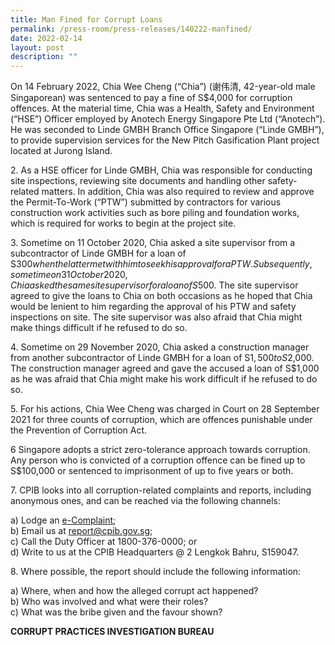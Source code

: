 ```yaml
---
title: Man Fined for Corrupt Loans
permalink: /press-room/press-releases/140222-manfined/
date: 2022-02-14
layout: post
description: ""
---
```

On 14 February 2022, Chia Wee Cheng (“Chia”) (谢伟清, 42-year-old male Singaporean) was sentenced to pay a fine of S$4,000 for corruption offences. At the material time, Chia was a Health, Safety and Environment (“HSE”) Officer employed by Anotech Energy Singapore Pte Ltd (“Anotech”). He was seconded to Linde GMBH Branch Office Singapore (“Linde GMBH”), to provide supervision services for the New Pitch Gasification Plant project located at Jurong Island.

2\.	 As a HSE officer for Linde GMBH, Chia was responsible for conducting site inspections, reviewing site documents and handling other safety-related matters. In addition, Chia was also required to review and approve the Permit-To-Work (“PTW”) submitted by contractors for various construction work activities such as bore piling and foundation works, which is required for works to begin at the project site. 

3\.	Sometime on 11 October 2020, Chia asked a site supervisor from a subcontractor of Linde GMBH for a loan of S$300 when the latter met with him to seek his approval for a PTW. Subsequently, sometime on 31 October 2020, Chia asked the same site supervisor for a loan of S$500. The site supervisor agreed to give the loans to Chia on both occasions as he hoped that Chia would be lenient to him regarding the approval of his PTW and safety inspections on site. The site supervisor was also afraid that Chia might make things difficult  if he refused to do so. 

4\.	Sometime on 29 November 2020, Chia asked a construction manager from another subcontractor of Linde GMBH for a loan of S$1,500 to S$2,000. The construction manager agreed and gave the accused a loan of S$1,000 as he was afraid that Chia might make his work difficult if he refused to do so. 

5\.	For his actions, Chia Wee Cheng was charged in Court on 28 September 2021 for three counts of corruption, which are offences punishable under the Prevention of Corruption Act. 

6	 Singapore adopts a strict zero-tolerance approach towards corruption. Any person who is convicted of a corruption offence can be fined up to S$100,000 or sentenced to imprisonment of up to five years or both. 

7\.	CPIB looks into all corruption-related complaints and reports, including anonymous ones, and can be reached via the following channels:

a) Lodge an [e-Complaint](/e-services/e-complaint-for-corrupt-conduct);<br>
b) Email us at <a href="mailto:report@cpib.gov.sg" class="spamspan">report@cpib.gov.sg</a>;<br>
c) Call the Duty Officer at 1800-376-0000; or<br>
d) Write to us at the CPIB Headquarters @ 2 Lengkok Bahru, S159047.

8\.	Where possible, the report should include the following information:

a) Where, when and how the alleged corrupt act happened?<br>
b) Who was involved and what were their roles?<br>
c) What was the bribe given and the favour shown?

**CORRUPT PRACTICES INVESTIGATION BUREAU**
